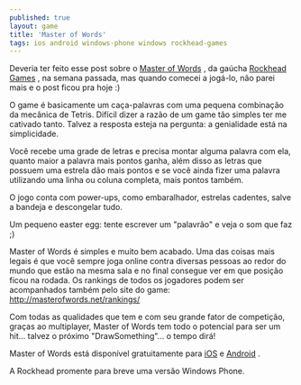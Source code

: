 ```yaml
---
published: true
layout: game
title: 'Master of Words'
tags: ios android windows-phone windows rockhead-games
---
```


 </p>
Deveria ter feito esse post sobre o <a href="http://masterofwords.net/" target="_blank">Master of Words</a>
, da ga&#250;cha <a href="http://www.rockheadgames.com/" target="_blank">Rockhead Games</a>
, na semana passada, mas quando comecei a jog&#225;-lo, n&#227;o parei mais e o post ficou pra hoje :)</p>
 </p>

 </p>
O game &#233; basicamente um ca&#231;a-palavras com uma pequena combina&#231;&#227;o da mec&#226;nica de Tetris. Dif&#237;cil dizer a raz&#227;o de um game t&#227;o simples ter me cativado tanto. Talvez a resposta esteja na pergunta: a genialidade est&#225; na simplicidade.</p>
 </p>

 </p>
Voc&#234; recebe uma grade de letras e precisa montar alguma palavra com ela, quanto maior a palavra mais pontos ganha, al&#233;m disso as letras que possuem uma estrela d&#227;o mais pontos e se voc&#234; ainda fizer uma palavra utilizando uma linha ou coluna completa, mais pontos tamb&#233;m.</p>
 </p>

 </p>
O jogo conta com power-ups, como embaralhador, estrelas cadentes, salve a bandeja e descongelar tudo.</p>
Um pequeno easter egg: tente escrever um &quot;palavr&#227;o&quot; e veja o som que faz ;)</p>
 </p>

 </p>
Master of Words &#233; simples e muito bem acabado. Uma das coisas mais legais &#233; que voc&#234; sempre joga online contra diversas pessoas ao redor do mundo que est&#227;o na mesma sala e no final consegue ver em que posi&#231;&#227;o ficou na rodada. Os rankings de todos os jogadores podem ser acompanhados tamb&#233;m pelo site do game: <a href="http://masterofwords.net/rankings/" target="_blank">http://masterofwords.net/rankings/</a>
</p>
 </p>
Com todas as qualidades que tem e com seu grande fator de competi&#231;&#227;o, gra&#231;as ao multiplayer, Master of Words tem todo o potencial para ser um hit... talvez o pr&#243;ximo &quot;DrawSomething&quot;... o tempo dir&#225;!</p>
 </p>
Master of Words est&#225; dispon&#237;vel gratuitamente para <a href="https://itunes.apple.com/us/app/master-of-words/id580299053?ls=1&mt=8" target="_blank">iOS</a>
 e <a href="https://play.google.com/store/apps/details?id=com.rockhead.master_of_words&hl=en" target="_blank">Android</a>
.</p>
A Rockhead promente para breve uma vers&#227;o Windows Phone.</p>
